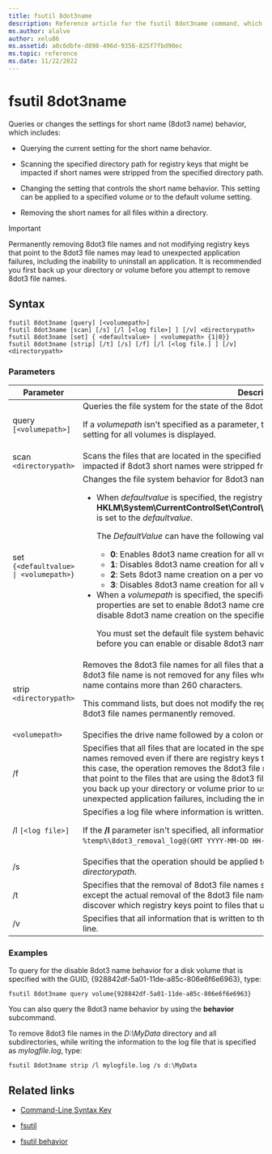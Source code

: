 ```yaml
---
title: fsutil 8dot3name
description: Reference article for the fsutil 8dot3name command, which queries or changes the settings for short name (8dot3 name) behavior.
ms.author: alalve
author: xelu86
ms.assetid: a0c6dbfe-d898-496d-9356-825f7fbd90ec
ms.topic: reference
ms.date: 11/22/2022
---
```


# fsutil 8dot3name



Queries or changes the settings for short name (8dot3 name) behavior, which includes:

- Querying the current setting for the short name behavior.

- Scanning the specified directory path for registry keys that might be impacted if short names were stripped from the specified directory path.

- Changing the setting that controls the short name behavior. This setting can be applied to a specified volume or to the default volume setting.

- Removing the short names for all files within a directory.

> [!IMPORTANT]
> Permanently removing 8dot3 file names and not modifying registry keys that point to the 8dot3 file names may lead to unexpected application failures, including the inability to uninstall an application. It is recommended you first back up your directory or volume before you attempt to remove 8dot3 file names.

## Syntax

```
fsutil 8dot3name [query] [<volumepath>]
fsutil 8dot3name [scan] [/s] [/l [<log file>] ] [/v] <directorypath>
fsutil 8dot3name [set] { <defaultvalue> | <volumepath> {1|0}}
fsutil 8dot3name [strip] [/t] [/s] [/f] [/l [<log file.] ] [/v] <directorypath>
```

### Parameters

| Parameter | Description |
| --------- | ----------- |
| query `[<volumepath>]` | Queries the file system for the state of the 8dot3 short name creation behavior.<p>If a *volumepath* isn't specified as a parameter, the default 8dot3name creation behavior setting for all volumes is displayed. |
| scan `<directorypath>` | Scans the files that are located in the specified *directorypath* for registry keys that might be impacted if 8dot3 short names were stripped from the file names. |
| set `{<defaultvalue> \| <volumepath>}` | Changes the file system behavior for 8dot3 name creation in the following instances:<ul><li>When *defaultvalue* is specified, the registry key, **HKLM\System\CurrentControlSet\Control\FileSystem\NtfsDisable8dot3NameCreation**, is set to the *defaultvalue*.<p>The *DefaultValue* can have the following values:<ul><li>**0**: Enables 8dot3 name creation for all volumes on the system.</li><li>**1**: Disables 8dot3 name creation for all volumes on the system.</li><li>**2**: Sets 8dot3 name creation on a per volume basis.</li><li>**3**: Disables 8dot3 name creation for all volumes except the system volume.</li></ul><li>When a *volumepath* is specified, the specified volumes on disk flag 8dot3name properties are set to enable 8dot3 name creation for a specified volume (**0**) or set to disable 8dot3 name creation on the specified volume (**1**).<p>You must set the default file system behavior for 8dot3 name creation to the value **2** before you can enable or disable 8dot3 name creation for a specified volume.</li></ul> |
| strip `<directorypath>` | Removes the 8dot3 file names for all files that are located in the specified *directorypath*. The 8dot3 file name is not removed for any files where the *directorypath* combined with the file name contains more than 260 characters.<p>This command lists, but does not modify the registry keys that point to the files that had 8dot3 file names permanently removed. |
| `<volumepath>` | Specifies the drive name followed by a colon or the GUID in the format `volume{GUID}`. |
| /f | Specifies that all files that are located in the specified *directorypath* have the 8dot3 file names removed even if there are registry keys that point to files using the 8dot3 file name. In this case, the operation removes the 8dot3 file names, but does not modify any registry keys that point to the files that are using the 8dot3 file names. **Warning:** It's recommended that you back up your directory or volume prior to using the **/f** parameter because it may lead to unexpected application failures, including the inability to uninstall programs. |
| /l `[<log file>]` | Specifies a log file where information is written.<p>If the **/l** parameter isn't specified, all information is written to the default log file: `%temp%\8dot3_removal_log@(GMT YYYY-MM-DD HH-MM-SS)`.log** |
| /s | Specifies that the operation should be applied to the subdirectories of the specified *directorypath*. |
| /t | Specifies that the removal of 8dot3 file names should be run in test mode. All operations except the actual removal of the 8dot3 file names are performed. You can use test mode to discover which registry keys point to files that use the 8dot3 file names. |
| /v | Specifies that all information that is written to the log file is also displayed on the command-line. |

### Examples

To query for the disable 8dot3 name behavior for a disk volume that is specified with the GUID, {928842df-5a01-11de-a85c-806e6f6e6963}, type:

```
fsutil 8dot3name query volume{928842df-5a01-11de-a85c-806e6f6e6963}
```

You can also query the 8dot3 name behavior by using the **behavior** subcommand.

To remove 8dot3 file names in the *D:\MyData* directory and all subdirectories, while writing the information to the log file that is specified as *mylogfile.log*, type:

```
fsutil 8dot3name strip /l mylogfile.log /s d:\MyData
```

## Related links

- [Command-Line Syntax Key](command-line-syntax-key.md)

- [fsutil](fsutil.md)

- [fsutil behavior](fsutil-behavior.md)
